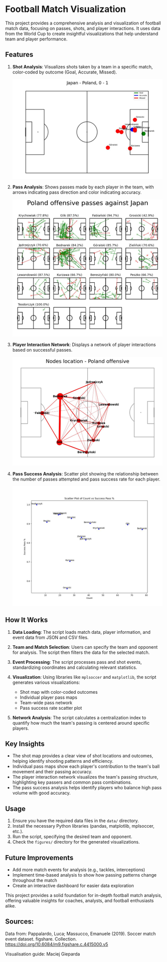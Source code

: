 # Football Match Visualization

This project provides a comprehensive analysis and visualization of football match data, focusing on passes, shots, and player interactions. It uses data from the World Cup to create insightful visualizations that help understand team and player performance.

## Features

1. **Shot Analysis**: Visualizes shots taken by a team in a specific match, color-coded by outcome (Goal, Accurate, Missed).

   ![Shot Analysis](figures/shots_Japan-Poland,0-1_plot.jpg)

2. **Pass Analysis**: Shows passes made by each player in the team, with arrows indicating pass direction and color indicating accuracy.

   ![Pass Analysis](figures/Poland_offensive_passes_Japan.jpg)

3. **Player Interaction Network**: Displays a network of player interactions based on successful passes.

   ![Player Interaction Network](figures/Nodes_Poland_offensive.jpg)

4. **Pass Success Analysis**: Scatter plot showing the relationship between the number of passes attempted and pass success rate for each player.

   ![Pass Success Analysis](figures/Passing_Scatterplot.jpg)

## How It Works

1. **Data Loading**: The script loads match data, player information, and event data from JSON and CSV files.

2. **Team and Match Selection**: Users can specify the team and opponent for analysis. The script then filters the data for the selected match.

3. **Event Processing**: The script processes pass and shot events, standardizing coordinates and calculating relevant statistics.

4. **Visualization**: Using libraries like `mplsoccer` and `matplotlib`, the script generates various visualizations:
   - Shot map with color-coded outcomes
   - Individual player pass maps
   - Team-wide pass network
   - Pass success rate scatter plot

5. **Network Analysis**: The script calculates a centralization index to quantify how much the team's passing is centered around specific players.

## Key Insights

- The shot map provides a clear view of shot locations and outcomes, helping identify shooting patterns and efficiency.
- Individual pass maps show each player's contribution to the team's ball movement and their passing accuracy.
- The player interaction network visualizes the team's passing structure, highlighting key passers and common pass combinations.
- The pass success analysis helps identify players who balance high pass volume with good accuracy.

## Usage

1. Ensure you have the required data files in the `data/` directory.
2. Install the necessary Python libraries (pandas, matplotlib, mplsoccer, etc.).
3. Run the script, specifying the desired team and opponent.
4. Check the `figures/` directory for the generated visualizations.

## Future Improvements

- Add more match events for analysis (e.g., tackles, interceptions)
- Implement time-based analysis to show how passing patterns change throughout the match
- Create an interactive dashboard for easier data exploration

This project provides a solid foundation for in-depth football match analysis, offering valuable insights for coaches, analysts, and football enthusiasts alike.

## Sources:
Data from: Pappalardo, Luca; Massucco, Emanuele (2019). Soccer match event dataset. figshare. Collection. https://doi.org/10.6084/m9.figshare.c.4415000.v5

Visualisation guide: Maciej Gieparda
